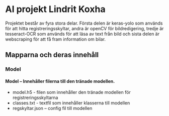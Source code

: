 # AI projekt Lindrit Koxha

Projektet består av fyra stora delar. 
Första delen är keras-yolo som används för att hitta registreringsskyltar, andra är openCV för bildredigering, 
tredje är tesseract-OCR som används för att läsa av text från bild och sista delen är webscraping för att få fram information om bilar.

## Mapparna och deras innehåll
### Model
#### Model – Innehåller filerna till den tränade modellen.
- model.h5 - filen som innehåller den tränade modellen för registreringsskyltarna      
- classes.txt - textfil som innehåller klasserna till modellen       
- regskyltar.json – config fil till modellen    

